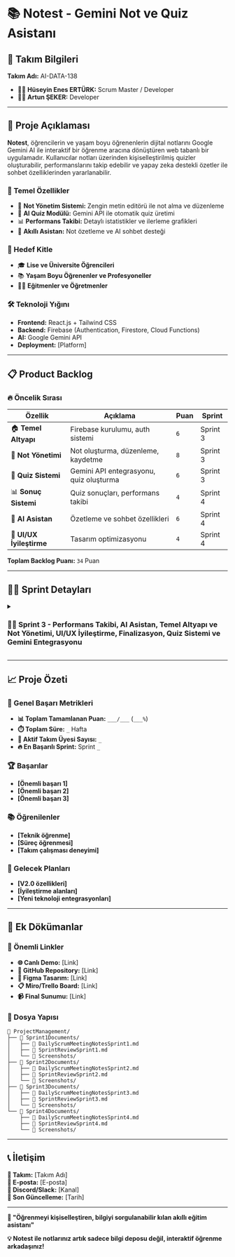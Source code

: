# 📚 Notest - Gemini Not ve Quiz Asistanı

## 👥 Takım Bilgileri
**Takım Adı:** AI-DATA-138
- 👨‍💼 **Hüseyin Enes ERTÜRK:** Scrum Master / Developer
- 👩‍💻 **Artun ŞEKER:** Developer

---

## 🎯 Proje Açıklaması

**Notest**, öğrencilerin ve yaşam boyu öğrenenlerin dijital notlarını Google Gemini AI ile interaktif bir öğrenme aracına dönüştüren web tabanlı bir uygulamadır. Kullanıcılar notları üzerinden kişiselleştirilmiş quizler oluşturabilir, performanslarını takip edebilir ve yapay zeka destekli özetler ile sohbet özelliklerinden yararlanabilir.

### 🚀 Temel Özellikler
- 📝 **Not Yönetim Sistemi:** Zengin metin editörü ile not alma ve düzenleme
- 🧠 **AI Quiz Modülü:** Gemini API ile otomatik quiz üretimi
- 📊 **Performans Takibi:** Detaylı istatistikler ve ilerleme grafikleri
- 🤖 **Akıllı Asistan:** Not özetleme ve AI sohbet desteği

### 🎯 Hedef Kitle
- 🎓 **Lise ve Üniversite Öğrencileri**
- 📚 **Yaşam Boyu Öğrenenler ve Profesyoneller**
- 👨‍🏫 **Eğitmenler ve Öğretmenler**

### 🛠️ Teknoloji Yığını
- **Frontend:** React.js + Tailwind CSS
- **Backend:** Firebase (Authentication, Firestore, Cloud Functions)
- **AI:** Google Gemini API
- **Deployment:** [Platform]

---

## 📋 Product Backlog

### 🔥 Öncelik Sırası
| **Özellik** | **Açıklama** | **Puan** | **Sprint** |
|-------------|--------------|----------|------------|
| 🏠 **Temel Altyapı** | Firebase kurulumu, auth sistemi | `6` | Sprint 3 |
| 📝 **Not Yönetimi** | Not oluşturma, düzenleme, kaydetme | `8` | Sprint 3 |
| 🧠 **Quiz Sistemi** | Gemini API entegrasyonu, quiz oluşturma | `6` | Sprint 3 |
| 📊 **Sonuç Sistemi** | Quiz sonuçları, performans takibi | `4` | Sprint 4 |
| 🤖 **AI Asistan** | Özetleme ve sohbet özellikleri | `6` | Sprint 4 |
| 🎨 **UI/UX İyileştirme** | Tasarım optimizasyonu | `4` | Sprint 4 |

**Toplam Backlog Puanı:** `34` Puan

---

## 🏃‍♂️ Sprint Detayları

<details>
<summary><h3>🏃‍♂️ Sprint 3 - Performans Takibi, AI Asistan, Temel Altyapı ve Not Yönetimi, UI/UX İyileştirme, Finalizasyon, Quiz Sistemi ve Gemini Entegrasyonu</h3></summary>

### 🎯 Sprint Hedefi
**Frontend tasarımı tamamlanacak. AI entegrasyonu ve authentication kurulumları tamamlanacak. Temel not tutma işlevi eklenecek.**

### 📊 Sprint Bilgileri
- **📅 Sprint Süresi:** 21.07.2025 - 03.08.2025
- **🎯 Hedef Puan:** `34` Puan
- **✅ Tamamlanan Puan:** `___` Puan
- **📈 Tamamlanma Oranı:** `___%`

### 📋 Sprint Backlog

#### 🔥 Yüksek Öncelik
- [ ] **[Görev 1]** - `_` Puan
  - **📝 Açıklama:** 
  - **🎯 Kabul Kriterleri:**
  - **👤 Sorumlu:**

- [ ] **[Görev 2]** - `_` Puan
  - **📝 Açıklama:** 
  - **🎯 Kabul Kriterleri:**
  - **👤 Sorumlu:**

#### ⚡ Orta Öncelik
- [ ] **[Görev 3]** - `_` Puan
  - **📝 Açıklama:** 
  - **🎯 Kabul Kriterleri:**
  - **👤 Sorumlu:**

### 📱 Daily Scrum
**🗣️ Daily Scrum toplantıları:** [Platform/Zaman]

📎 **Daily Scrum Notları:** [Dosya linki]

### 🔍 Sprint Review

#### ✅ Tamamlanan İşler
- **[Tamamlanan özellik/görev]**
- **[Tamamlanan özellik/görev]**

#### ❌ Tamamlanamayan İşler
- **[Tamamlanamayan görev]** - **Sebep:** [Açıklama]

#### 🎯 Demo
**📹 Demo Linki:** [Link]
**📸 Ekran Görüntüleri:** [Klasör/Link]

#### 👥 Sprint Review Katılımcıları
- **[İsim 1]**
- **[İsim 2]**

### 🔄 Sprint Retrospective

#### ✅ İyi Giden Şeyler
- **[Pozitif geri bildirim]**
- **[Pozitif geri bildirim]**

#### ❌ İyileştirilebilir Alanlar
- **[İyileştirme önerisi]**
- **[İyileştirme önerisi]**

#### 🎯 Aksiyonlar (Sonraki Sprint için)
- **[Aksiyon öğesi]**
- **[Aksiyon öğesi]**

</details>

---

## 📈 Proje Özeti

### 🎯 Genel Başarı Metrikleri
- **📊 Toplam Tamamlanan Puan:** `___/___` (`___%`)
- **⏱️ Toplam Süre:** `_` Hafta
- **👥 Aktif Takım Üyesi Sayısı:** `_`
- **🔥 En Başarılı Sprint:** Sprint `_`

### 🏆 Başarılar
- **[Önemli başarı 1]**
- **[Önemli başarı 2]**
- **[Önemli başarı 3]**

### 📚 Öğrenilenler
- **[Teknik öğrenme]**
- **[Süreç öğrenmesi]**
- **[Takım çalışması deneyimi]**

### 🚀 Gelecek Planları
- **[V2.0 özellikleri]**
- **[İyileştirme alanları]**
- **[Yeni teknoloji entegrasyonları]**

---

## 📎 Ek Dökümanlar

### 🔗 Önemli Linkler
- **🌐 Canlı Demo:** [Link]
- **📱 GitHub Repository:** [Link]
- **🎨 Figma Tasarım:** [Link]
- **📋 Miro/Trello Board:** [Link]
- **📹 Final Sunumu:** [Link]

### 📁 Dosya Yapısı
```
📁 ProjectManagement/
├── 📁 Sprint1Documents/
│   ├── 📄 DailyScrumMeetingNotesSprint1.md
│   ├── 📄 SprintReviewSprint1.md
│   └── 📸 Screenshots/
├── 📁 Sprint2Documents/
│   ├── 📄 DailyScrumMeetingNotesSprint2.md
│   ├── 📄 SprintReviewSprint2.md
│   └── 📸 Screenshots/
├── 📁 Sprint3Documents/
│   ├── 📄 DailyScrumMeetingNotesSprint3.md
│   ├── 📄 SprintReviewSprint3.md
│   └── 📸 Screenshots/
└── 📁 Sprint4Documents/
    ├── 📄 DailyScrumMeetingNotesSprint4.md
    ├── 📄 SprintReviewSprint4.md
    └── 📸 Screenshots/
```

---

## 📞 İletişim

**🏢 Takım:** [Takım Adı]  
**📧 E-posta:** [E-posta]  
**💬 Discord/Slack:** [Kanal]  
**📅 Son Güncelleme:** [Tarih]

---

**🎯 "Öğrenmeyi kişiselleştiren, bilgiyi sorgulanabilir kılan akıllı eğitim asistanı"**

**💡 Notest ile notlarınız artık sadece bilgi deposu değil, interaktif öğrenme arkadaşınız!**

